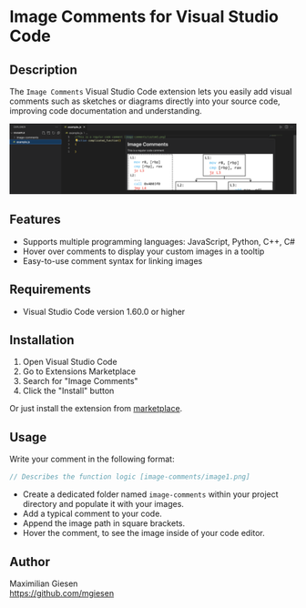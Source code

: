# Image Comments for Visual Studio Code

## Description

The `Image Comments` Visual Studio Code extension lets you easily add visual comments such as sketches or diagrams directly into your source code, improving code documentation and understanding.

![Image](readme/image-comment.png)

## Features

- Supports multiple programming languages: JavaScript, Python, C++, C#
- Hover over comments to display your custom images in a tooltip
- Easy-to-use comment syntax for linking images

## Requirements

- Visual Studio Code version 1.60.0 or higher

## Installation

1. Open Visual Studio Code
2. Go to Extensions Marketplace
3. Search for "Image Comments"
4. Click the "Install" button

Or just install the extension from [marketplace](https://marketplace.visualstudio.com/items?itemName=mgiesen.image-comments&ssr=false#review-details).

## Usage

Write your comment in the following format:

```js
// Describes the function logic [image-comments/image1.png]
```

- Create a dedicated folder named `image-comments` within your project directory and populate it with your images.
- Add a typical comment to your code.
- Append the image path in square brackets.
- Hover the comment, to see the image inside of your code editor. 

## Author

Maximilian Giesen  
https://github.com/mgiesen
